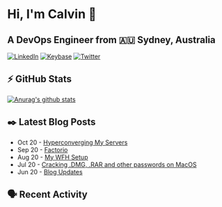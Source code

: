 # Hi, I'm Calvin 🍭
## A DevOps Engineer from 🇦🇺 Sydney, Australia</h3>

[![LinkedIn](https://img.shields.io/badge/-c–bui-0077B5?style=flat-square&labelColor=0077B5&logo=LinkedIn&logoColor=white)](https://www.linkedin.com/in/c-bui/)
[![Keybase](https://img.shields.io/badge/-calvinbui-ff6f21?style=flat-square&labelColor=ff6f21&logo=Keybase&logoColor=white)](https://keybase.io/calvinbui)
[![Twitter](https://img.shields.io/badge/-ASAPCalvin-1DA1F2?style=flat-square&labelColor=1DA1F2&logo=Twitter&logoColor=white)](https://twitter.com/ASAPCalvin)

<!-- https://github.com/rishavanand/github-profilinator -->
## ⚡ GitHub Stats
[![Anurag's github stats](https://github-readme-stats.vercel.app/api?username=calvinbui&count_private=true&hide_title=true)](https://github.com/anuraghazra/github-readme-stats)

<!-- https://github.com/gautamkrishnar/blog-post-workflow -->
## ✒️ Latest Blog Posts

<!-- BLOG-POST-LIST:START -->
- Oct 20 - [Hyperconverging My Servers](https://calvin.me/hyperconverging-my-servers)
- Sep 20 - [Factorio](https://calvin.me/factorio)
- Aug 20 - [My WFH Setup](https://calvin.me/my-wfh-setup)
- Jul 20 - [Cracking .DMG, .RAR and other passwords on MacOS](https://calvin.me/cracking-passwords-on-macos)
- Jun 20 - [Blog Updates](https://calvin.me/gatsby-updates)

<!-- BLOG-POST-LIST:END -->

## 🗣 Recent Activity

<!--START_SECTION:activity-->

